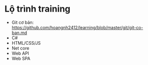 # Lộ trình training
- Git cơ bản: https://github.com/hoangnh2412/learning/blob/master/git/git-co-ban.md
- C#
- HTML/CSS/JS
- Net core
- Web API
- Web SPA
